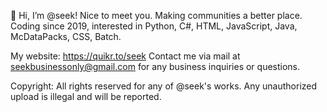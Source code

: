 👋 Hi, I’m @seek! Nice to meet you. Making communities a better place.
Coding since 2019, interested in Python, C#, HTML, JavaScript, Java, McDataPacks, CSS, Batch.

My website: https://quikr.to/seek
Contact me via mail at seekbusinessonly@gmail.com for any business inquiries or questions.

Copyright:
All rights reserved for any of @seek's works. Any unauthorized upload is illegal and will be reported.

<!---
seekgxng/seekgxng is a ✨ special ✨ repository because its `README.md` (this file) appears on your GitHub profile.
You can click the Preview link to take a look at your changes.
--->
